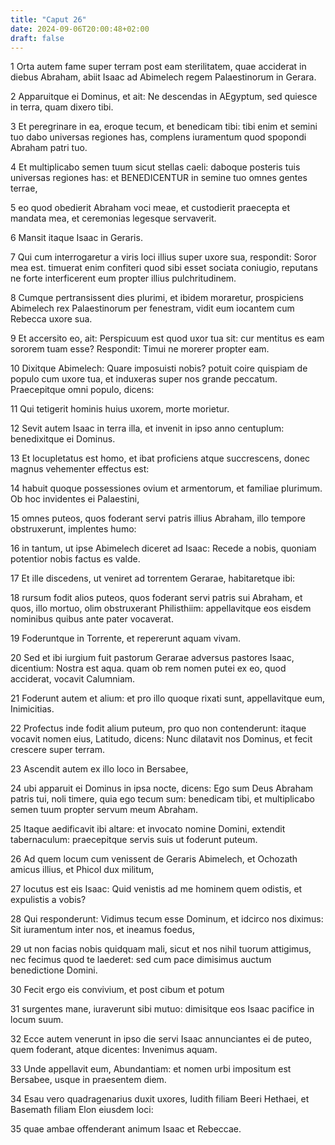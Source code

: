 ```yaml
---
title: "Caput 26"
date: 2024-09-06T20:00:48+02:00
draft: false
---
```



1 Orta autem fame super terram post eam sterilitatem, quae acciderat in diebus Abraham, abiit Isaac ad Abimelech regem Palaestinorum in Gerara.

2 Apparuitque ei Dominus, et ait: Ne descendas in AEgyptum, sed quiesce in terra, quam dixero tibi.

3 Et peregrinare in ea, eroque tecum, et benedicam tibi: tibi enim et semini tuo dabo universas regiones has, complens iuramentum quod spopondi Abraham patri tuo.

4 Et multiplicabo semen tuum sicut stellas caeli: daboque posteris tuis universas regiones has: et BENEDICENTUR in semine tuo omnes gentes terrae,

5 eo quod obedierit Abraham voci meae, et custodierit praecepta et mandata mea, et ceremonias legesque servaverit.

6 Mansit itaque Isaac in Geraris.

7 Qui cum interrogaretur a viris loci illius super uxore sua, respondit: Soror mea est. timuerat enim confiteri quod sibi esset sociata coniugio, reputans ne forte interficerent eum propter illius pulchritudinem.

8 Cumque pertransissent dies plurimi, et ibidem moraretur, prospiciens Abimelech rex Palaestinorum per fenestram, vidit eum iocantem cum Rebecca uxore sua.

9 Et accersito eo, ait: Perspicuum est quod uxor tua sit: cur mentitus es eam sororem tuam esse? Respondit: Timui ne morerer propter eam.

10 Dixitque Abimelech: Quare imposuisti nobis? potuit coire quispiam de populo cum uxore tua, et induxeras super nos grande peccatum. Praecepitque omni populo, dicens:

11 Qui tetigerit hominis huius uxorem, morte morietur.

12 Sevit autem Isaac in terra illa, et invenit in ipso anno centuplum: benedixitque ei Dominus.

13 Et locupletatus est homo, et ibat proficiens atque succrescens, donec magnus vehementer effectus est:

14 habuit quoque possessiones ovium et armentorum, et familiae plurimum. Ob hoc invidentes ei Palaestini,

15 omnes puteos, quos foderant servi patris illius Abraham, illo tempore obstruxerunt, implentes humo:

16 in tantum, ut ipse Abimelech diceret ad Isaac: Recede a nobis, quoniam potentior nobis factus es valde.

17 Et ille discedens, ut veniret ad torrentem Gerarae, habitaretque ibi:

18 rursum fodit alios puteos, quos foderant servi patris sui Abraham, et quos, illo mortuo, olim obstruxerant Philisthiim: appellavitque eos eisdem nominibus quibus ante pater vocaverat.

19 Foderuntque in Torrente, et repererunt aquam vivam.

20 Sed et ibi iurgium fuit pastorum Gerarae adversus pastores Isaac, dicentium: Nostra est aqua. quam ob rem nomen putei ex eo, quod acciderat, vocavit Calumniam.

21 Foderunt autem et alium: et pro illo quoque rixati sunt, appellavitque eum, Inimicitias.

22 Profectus inde fodit alium puteum, pro quo non contenderunt: itaque vocavit nomen eius, Latitudo, dicens: Nunc dilatavit nos Dominus, et fecit crescere super terram.

23 Ascendit autem ex illo loco in Bersabee,

24 ubi apparuit ei Dominus in ipsa nocte, dicens: Ego sum Deus Abraham patris tui, noli timere, quia ego tecum sum: benedicam tibi, et multiplicabo semen tuum propter servum meum Abraham.

25 Itaque aedificavit ibi altare: et invocato nomine Domini, extendit tabernaculum: praecepitque servis suis ut foderunt puteum.

26 Ad quem locum cum venissent de Geraris Abimelech, et Ochozath amicus illius, et Phicol dux militum,

27 locutus est eis Isaac: Quid venistis ad me hominem quem odistis, et expulistis a vobis?

28 Qui responderunt: Vidimus tecum esse Dominum, et idcirco nos diximus: Sit iuramentum inter nos, et ineamus foedus,

29 ut non facias nobis quidquam mali, sicut et nos nihil tuorum attigimus, nec fecimus quod te laederet: sed cum pace dimisimus auctum benedictione Domini.

30 Fecit ergo eis convivium, et post cibum et potum

31 surgentes mane, iuraverunt sibi mutuo: dimisitque eos Isaac pacifice in locum suum.

32 Ecce autem venerunt in ipso die servi Isaac annunciantes ei de puteo, quem foderant, atque dicentes: Invenimus aquam.

33 Unde appellavit eum, Abundantiam: et nomen urbi impositum est Bersabee, usque in praesentem diem.

34 Esau vero quadragenarius duxit uxores, Iudith filiam Beeri Hethaei, et Basemath filiam Elon eiusdem loci:

35 quae ambae offenderant animum Isaac et Rebeccae.

